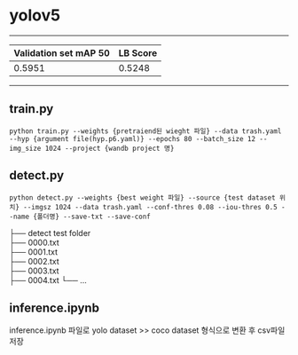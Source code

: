 # yolov5
------------
| Validation set mAP 50 | LB Score |
| --------------------- | -------- |
|      0.5951           |  0.5248  |

------------

## train.py
```
python train.py --weights {pretraiend된 wieght 파일} --data trash.yaml --hyp {argument file(hyp.p6.yaml)} --epochs 80 --batch_size 12 --img_size 1024 --project {wandb project 명}
```

## detect.py
```
python detect.py --weights {best weight 파일} --source {test dataset 위치} --imgsz 1024 --data trash.yaml --conf-thres 0.08 --iou-thres 0.5 --name {폴더명} --save-txt --save-conf
```

├── detect test folder                   
    ├── 0000.txt                
    ├── 0001.txt                 
    ├── 0002.txt                
    ├── 0003.txt            
    ├── 0004.txt
    └── ...



## inference.ipynb
inference.ipynb 파일로 yolo dataset >> coco dataset 형식으로 변환 후 csv파일 저장